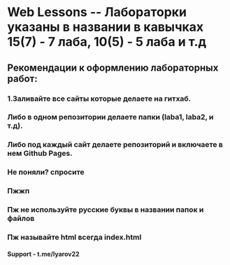# Web Lessons -- Лабораторки указаны в названии в кавычках 15(7) - 7 лаба, 10(5) - 5 лаба и т.д

## Рекомендации к оформлению лабораторных работ:
### 1.Заливайте все сайты которые делаете на гитхаб. 
### Либо в одном репозитории делаете папки (laba1, laba2, и т.д).
### Либо под каждый сайт делаете репозиторий и включаете в нем Github Pages. 
### Не поняли? спросите
### Пжжп
### Пж не используйте русские буквы в названии папок и файлов
### Пж называйте html всегда index.html

#### Support - t.me/lyarov22

